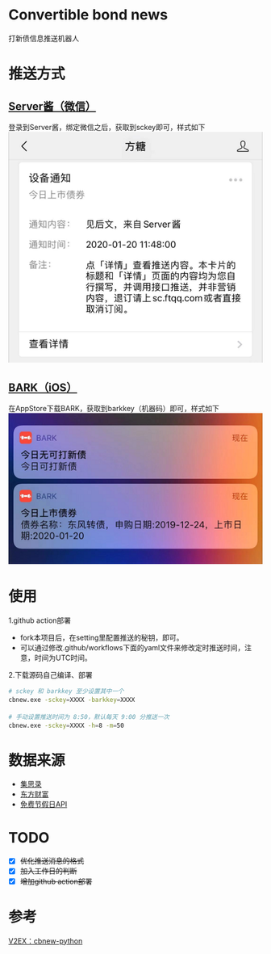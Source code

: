 # Convertible bond news
打新债信息推送机器人

# 推送方式
## [Server酱（微信）](http://sc.ftqq.com/3.version)
登录到Server酱，绑定微信之后，获取到sckey即可，样式如下  
![ft](https://raw.githubusercontent.com/Cyronlee/cbnew-go/master/imgs/ft.png)
## [BARK（iOS）](https://github.com/Finb/Bark)
在AppStore下载BARK，获取到barkkey（机器码）即可，样式如下  
![bark](https://raw.githubusercontent.com/Cyronlee/cbnew-go/master/imgs/bark.png)

# 使用
1.github action部署
- fork本项目后，在setting里配置推送的秘钥，即可。
- 可以通过修改.github/workflows下面的yaml文件来修改定时推送时间，注意，时间为UTC时间。

2.下载源码自己编译、部署
```bash
# sckey 和 barkkey 至少设置其中一个
cbnew.exe -sckey=XXXX -barkkey=XXXX

# 手动设置推送时间为 8:50，默认每天 9:00 分推送一次
cbnew.exe -sckey=XXXX -h=8 -m=50
```

# 数据来源
- [集思录](https://www.jisilu.cn/data/cbnew/#pre)
- [东方财富](http://data.eastmoney.com/kzz/default.html)
- [免费节假日API](http://tool.bitefu.net/jiari/)

# TODO
- [x] ~~优化推送消息的格式~~
- [x] ~~加入工作日的判断~~
- [x] ~~增加github action部署~~

# 参考
[V2EX：cbnew-python](https://github.com/crazygit/cbnew)
